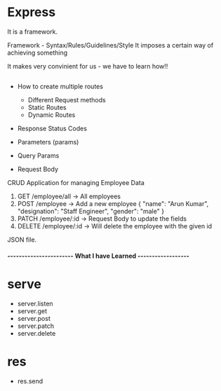 # Express

It is a framework.

Framework - Syntax/Rules/Guidelines/Style
It imposes a certain way of achieving something

It makes very convinient for us - we have to learn how!!

##

- How to create multiple routes
  - Different Request methods
  - Static Routes
  - Dynamic Routes
- Response Status Codes

- Parameters (params)
- Query Params
- Request Body

CRUD Application for managing Employee Data

1. GET /employee/all -> All employees
2. POST /employee -> Add a new employee
   {
   "name": "Arun Kumar",
   "designation": "Staff Engineer",
   "gender": "male"
   }
3. PATCH /employee/:id -> Request Body to update the fields
4. DELETE /employee/:id -> Will delete the employee with the given id

JSON file.

#### ----------------------- What I have Learned ------------------

# serve

- server.listen
- server.get
- server.post
- server.patch
- server.delete

# res

- res.send
